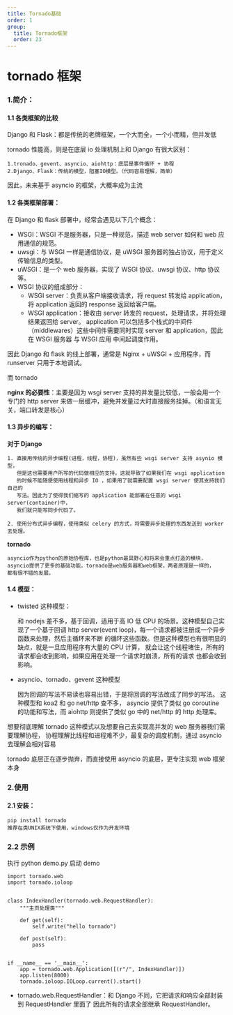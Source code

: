 ```yaml
---
title: Tornado基础
order: 1
group:
  title: Tornado框架
  order: 23
---
```


# tornado 框架

### 1.简介：

#### 1.1 各类框架的比较

Django 和 Flask：都是传统的老牌框架，一个大而全，一个小而精，但并发低

tornado 性能高，则是在底层 io 处理机制上和 Django 有很大区别：

    1.tronado、gevent、asyncio、aiohttp：底层是事件循环 + 协程
    2.Django、Flask：传统的模型，阻塞IO模型。（代码容易理解，简单）

因此，未来基于 asyncio 的框架，大概率成为主流

#### 1.2 各类框架部署：

在 Django 和 flask 部署中，经常会遇见以下几个概念：

- WSGI：WSGI 不是服务器，只是一种规范，描述 web server 如何和 web 应用通信的规范。
- uwsgi：与 WSGI 一样是通信协议，是 uWSGI 服务器的独占协议，用于定义传输信息的类型。
- uWSGI：是一个 web 服务器，实现了 WSGI 协议、uwsgi 协议、http 协议等。
- WSGI 协议的组成部分：
  - WSGI server：负责从客户端接收请求，将 request 转发给 application，将 application 返回的
    response 返回给客户端。
  - WSGI application：接收由 server 转发的 request，处理请求，并将处理结果返回给 server。
    application 可以包括多个栈式的中间件（middlewares）这些中间件需要同时实现 server 和
    application，因此在 WSGI 服务器 与 WSGI 应用 中间起调度作用。

因此 Django 和 flask 的线上部署，通常是 Nginx + uWSGI + 应用程序，而 runserver 只用于本地调试。

而 tornado

**nginx 的必要性**：主要是因为 wsgi server 支持的并发量比较低，一般会用一个专门的
http server 来做一层缓冲，避免并发量过大时直接服务挂掉。（和语言无关，端口转发是核心）

#### 1.3 异步的编写：

**对于 Django**

    1. 直接用传统的异步编程(进程，线程，协程)，虽然有些 wsgi server 支持 asynio 模型，
       但是这也需要用户所写的代码做相应的支持。这就导致了如果我们在 wsgi application
       的时候不能随便使用线程和异步 IO ，如果用了就需要配置 wsgi server 使其支持我们自己的
       写法。因此为了使得我们缩写的 application 能部署在任意的 wsgi server(container)中，
       我们就只能写同步代码了。

    2. 使用分布式异步编程，使用类似 celery 的方式，将需要异步处理的东西发送到 worker 去处理。

**tornado**

    asyncio作为python的原始协程库，也是python最具野心和将来会重点打造的模块，
    asyncio提供了更多的基础功能，tornado是web服务器和web框架，两者原理是一样的，
    都有很不错的发展。

#### 1.4 模型：

- twisted 这种模型：

  和 nodejs 差不多，基于回调，适用于高 IO 低 CPU 的场景。这种模型自己实现了一个基于回调
  http server(event loop)，每一个请求都被注册成一个异步函数来处理，然后主循环来不断
  的循环这些函数。但是这种模型也有很明显的缺点，就是一旦应用程序有大量的 CPU 计算，
  就会让这个线程堵住，所有的请求都会收到影响，如果应用在处理一个请求时崩溃，所有的请求
  也都会收到影响。

- asyncio、tornado、gevent 这种模型

  因为回调的写法不易读也容易出错，于是将回调的写法改成了同步的写法。
  这种模型和 koa2 和 go net/http 查不多， asyncio 提供了类似 go coroutine
  的功能和写法，而 aiohttp 则提供了类似 go 中的 net/http 的 http 处理库。

想要彻底理解 tornado 这种模式以及想要自己去实现高并发的 web 服务器我们需要理解协程，
协程理解比线程和进程难不少，最复杂的调度机制，通过 asyncio 去理解会相对容易

tornado 底层正在逐步抛弃，而直接使用 asyncio 的底层，更专注实现 web 框架本身

### 2.使用

#### 2.1 安装：

    pip install tornado
    推荐在类UNIX系统下使用，windows仅作为开发环境

### 2.2 示例

执行 python demo.py 启动 demo

    import tornado.web
    import tornado.ioloop


    class IndexHandler(tornado.web.RequestHandler):
        """主页处理类"""

        def get(self):
            self.write("hello tornado")

        def post(self):
            pass


    if __name__ == '__main__':
        app = tornado.web.Application([(r"/", IndexHandler)])
        app.listen(8000)
        tornado.ioloop.IOLoop.current().start()

- tornado.web.RequestHandler：和 Django 不同，它把请求和响应全部封装到 RequestHandler 里面了
  因此所有的请求全部继承 RequestHandler。
